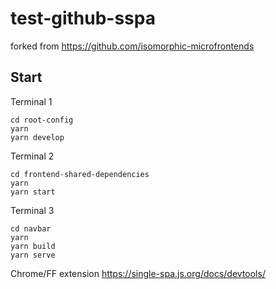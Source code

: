 # test-github-sspa

forked from https://github.com/isomorphic-microfrontends

## Start

Terminal 1

```
cd root-config
yarn
yarn develop
```

Terminal 2

```
cd frontend-shared-dependencies
yarn
yarn start
```

Terminal 3

```
cd navbar
yarn
yarn build
yarn serve
```

Chrome/FF extension
https://single-spa.js.org/docs/devtools/
